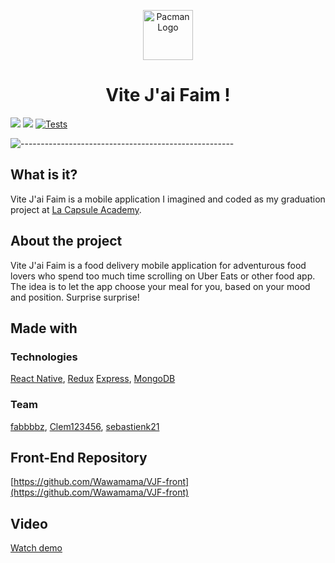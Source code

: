 <p align="center"> 
  <img src="https://res.cloudinary.com/dtvit3fku/image/upload/v1634897934/VJF-logo_q3h5fj.png" alt="Pacman Logo" width="80px" height="80px">
</p>
<h1 align="center"> Vite J'ai Faim !</h1>

  <img src="https://img.shields.io/badge/Version-0.1-%3CCOLOR%3E">  <img src="https://img.shields.io/badge/lang-JavaScript-blueviolet"> [![Tests](https://github.com/fabbbbz/VJF/actions/workflows/node.js.yml/badge.svg)](https://github.com/fabbbbz/VJF/actions/workflows/node.js.yml)

![-----------------------------------------------------](https://raw.githubusercontent.com/andreasbm/readme/master/assets/lines/rainbow.png)


## What is it?

Vite J'ai Faim is a mobile application I imagined and coded as my graduation project at [La Capsule Academy](https://www.lacapsule.academy/). 

## About the project

Vite J'ai Faim is a food delivery mobile application for adventurous food lovers who spend too much time scrolling on Uber Eats or other food app.
The idea is to let the app choose your meal for you, based on your mood and position. Surprise surprise!

## Made with

### Technologies

[React Native](https://reactnative.dev/), [Redux](https://redux.js.org/) [Express](https://expressjs.com/), [MongoDB](https://www.mongodb.com/)

### Team 

[fabbbbz](https://github.com/fabbbbz), [Clem123456](https://github.com/Clem123456), [sebastienk21](https://github.com/sebastienk21)

## Front-End Repository

[https://github.com/Wawamama/VJF-front](https://github.com/Wawamama/VJF-front)

## Video

[Watch demo](https://www.youtube.com/watch?v=oxXcCU_cMTU&ab_channel=Warion)






